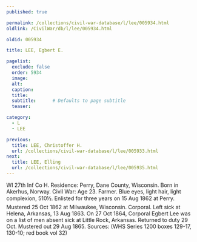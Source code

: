 ```yaml
---
published: true

permalink: /collections/civil-war-database/l/lee/005934.html
oldlink: /CivilWar/db/l/lee/005934.html

oldid: 005934

title: LEE, Egbert E.

pagelist:
  exclude: false
  order: 5934
  image: 
  alt:
  caption:
  title:
  subtitle:      # Defaults to page subtitle
  teaser:

category: 
  - L 
  - LEE

previous:
  title: LEE, Christoffer H.
  url: /collections/civil-war-database/l/lee/005933.html  
next:
  title: LEE, Elling
  url: /collections/civil-war-database/l/lee/005935.html   
---
```

WI 27th Inf Co H. Residence: Perry, Dane County, Wisconsin. Born in Akerhus, Norway. Civil War: Age 23. Farmer. Blue eyes, light hair, light complexion, 5&#146;10&frac12;&#148;. Enlisted for three years on 15 Aug 1862 at Perry. Mustered 25 Oct 1862 at Milwaukee, Wisconsin. Corporal. Left sick at Helena, Arkansas, 13 Aug 1863. On 27 Oct 1864, Corporal Egbert Lee was on a list of men absent sick at Little Rock, Arkansas. Returned to duty 29 Oct. Mustered out 29 Aug 1865. Sources: (WHS Series 1200 boxes 129-17, 130-10; red book vol 32)